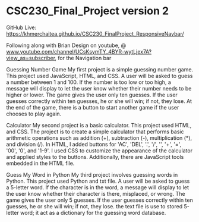 # CSC230_Final_Project version 2

GitHub Live: https://khmerchaitea.github.io/CSC230_FinalProject_ResponsiveNavbar/

Following along with Brian Design on youtube, @ www.youtube.com/channel/UCsKsymTY_4BYR-wytLjex7A?view_as=subscriber, for the Navigation bar

Guessing Number Game
My first project is a simple guessing number game.
This project used JavaScript, HTML, and CSS.
A user will be asked to guess a number between 1 and 100. If the number is too low or too high, a message will display to let the user know whether their number needs to be higher or lower. The game gives the user only ten guesses. If the user guesses correctly within ten guesses, he or she will win; if not, they lose. At the end of the game, there is a button to start another game if the user chooses to play again.

Calculator
My second project is a basic calculator.
This project used HTML, and CSS.
The project is to create a simple calculator that performs basic arithmetic operations such as addition (+), subtraction (-), multiplication (\*), and division (/). In HTML, I added buttons for 'AC', 'DEL', '.', '/', '', '+', '=', '00', '0', and '1-9'. I used CSS to customize the appearance of the calculator and applied styles to the buttons. Additionally, there are JavaScript tools embedded in the HTML file.

Guess My Word in Python
My third project involves guessing words in Python.
This project used Python and txt file.
A user will be asked to guess a 5-letter word. If the character is in the word, a message will display to let the user know whether their character is there, misplaced, or wrong. The game gives the user only 5 guesses. If the user guesses correctly within ten guesses, he or she will win; if not, they lose. the text file is use to stored 5-letter word; it act as a dictionary for the guessing word database.

